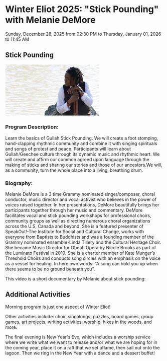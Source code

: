 # Winter Eliot 2025: "Stick Pounding" with Melanie DeMore

Sunday, December 28, 2025 from 02:30 PM to Thursday, January 01, 2026 to 11:45 AM

## Stick Pounding

<Layout camp={frontmatter}>
<img
    src="/img/speakers/melanie_demore.jpg"
    alt="Melanie DeMore"
    width="300" />

### Program Description:

Learn the basics of Gullah Stick Pounding. We will create a foot stomping, hand-clapping rhythmic community and combine it with singing spirituals and songs of protest and peace. Participants will learn about Gullah/Geechee culture through its dynamic music and rhythmic heart.   We will create and affirm our common agreed upon language through the making of sticks and sharing our stories and those of our ancestors.We will, as a community, turn the whole place into a living, breathing drum.

### Biography:

Melanie DeMore is a 3 time Grammy nominated singer/composer, choral conductor, music director and vocal activist who believes in the power of voices raised together.  In her presentations, DeMore beautifully brings her participants together through her music and commentary.  DeMore facilitates vocal and stick pounding workshops for professional choirs, community groups as well as directing numerous choral organizations across the U.S, Canada and beyond.  She is a featured presenter of SpeakOut!-The Institute for Social and Cultural Change, works with everyone from Baptists to Buddhists and was a founding member of the Grammy nominated ensemble-Linda Tillery and the Cultural Heritage Choir.  She became  Music Director for Obeah Opera by Nicole Brooks  as part of the Luminato Festival in 2019. She is a charter member of Kate Munger’s Threshold Choirs and conducts song circles with an emphasis on the voice as a vessel for healing.  In here own words:  “A song can hold you up when there seems to be no ground beneath you”.

This video is a short documentary by Melanie about stick pounding:

## Additional Activities

Morning program is just one aspect of Winter Eliot!

Other activities include: choir, singalongs, puzzles, board games, group games, art projects, writing activities, worship, hikes in the woods, and more.

The final evening is New Year's Eve, which includes a worship service where we write what we want to release and/or what we are hoping for in the coming year, place it on a raft that we set aflame, then sail out onto the lagoon. Then we ring in the New Year with a dance and a dessert buffet!
